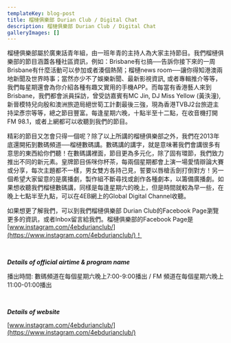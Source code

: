 ```yaml
---
templateKey: blog-post
title: 榴槤俱樂部 Durian Club / Digital Chat
description: 榴槤俱樂部 Durian Club / Digital Chat
galleryImages: []
---
```

榴槤俱樂部屬於廣東話青年組，由一班年青的主持人為大家主持節目。我們榴槤俱樂部的節目涵蓋各種社區資訊，例如：Brisbane有乜搞──告訴你接下來的一周Brisbane有什麼活動可以參加或者湊個熱鬧；榴槤news room──讓你得知港澳兩地新聞及世界時事；當然亦少不了娛樂新聞、最新影視資訊, 或者專輯推介等等，我們每星期還會為你介紹各種有趣又實用的手機APP。而每當有香港藝人來到Brisbane，我們都會派員採訪，曾受訪嘉賓有MC Jin, DJ Miss Yellow (黃泆潼), 新晉模特兒向殷和澳洲旅遊局絕世筍工計劃最後三強，現為香港TVBJ2台旅遊主持梁彥宗等等，總之節目豐富。每逢星期六晚，十點半至十二點，在收音機打開FM 98.1，或者上網都可以收聽到我們的節目。

精彩的節目又怎會只得一個呢？除了以上所講的榴槤俱樂部之外，我們在2013年底還開拓到數碼頻道──榴槤數碼講。數碼講的講字，就是意味著我們會講很多有意思的東西給你們聽！在數碼講裡面，節目更為多元化，除了固有環節，我們致力推出不同的新元素。皇牌節目係咪你杯茶，每兩個星期都會上演一場愛情辯論大賽或分享，每次主題都不一樣，男女雙方各持己見，誓要以唇槍舌劍打倒對方！另一個希望大家留意的是廣播劇，製作組不斷尋找或創作各種劇本，以籌備廣播劇。如果想收聽我們榴槤數碼講，同樣是每逢星期六的晚上，但是時間就較為早一些，在晚上七點半至九點，可以在4EB網上的Global Digital Channel收聽。

如果想更了解我們，可以到我們榴槤俱樂部 Durian Club的Facebook Page瀏覽更多的資訊，或者Inbox留言給我們。榴槤俱樂部的Facebook Page是[www.instagram.com/4ebdurianclub/](https://www.instagram.com/4ebdurianclub/)！

 

***Details of official airtime & program name***

播出時間: 數碼頻道在每個星期六晚上7:00-9:00播出 / FM 頻道在每個星期六晚上11:00-01:00播出

 

***Details of website***

[www.instagram.com/4ebdurianclub/](https://www.instagram.com/4ebdurianclub/)